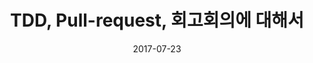 ---
layout: post
title: TDD, Pull-request, 회고회의에 대해서
date: 2017-07-23
excerpt: "TDD, Pull-request, 회고회의에 대해서 알아봅시다!"
tags: [ab180, post]
comments: true
---